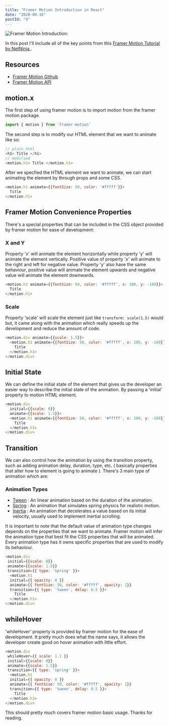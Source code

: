 ```yaml
---
title: "Framer Motion Introduction in React"
date: "2020-09-16"
postId: "4"
---
```


![Framer Motion Introduction: ](https://repository-images.githubusercontent.com/157846876/70574400-9e6a-11e9-8708-22d4bf4c3322)

In this post I'll include all of the key points from this [Framer Motion Tutorial by NetNinja ](https://www.youtube.com/watch?v=2V1WK-3HQNk&list=PL4cUxeGkcC9iHDnQfTHEVVceOEBsOf07i&index=1).

## Resources

* [Framer Motion Github](https://github.com/framer/motion)
* [Framer Motion API](https://www.framer.com/api/motion/)

## motion.x

The first step of using framer motion is to import motion from the framer motion package.

```javascript
import { motion } from 'framer-motion'
```

The second step is to modify our HTML element that we want to animate like so:

```javascript
// plain html
<h1> Title </h1>
// modified
<motion.h1> Title </motion.h1>
```

After we specfied the HTML element we want to animate, we can start animating the element by through props and some CSS.

```javascript
<motion.h1 animate={{fontSize: 50, color: '#fffff'}}>
  Title
</motion.h1>
```

## Framer Motion Convenience Properties

There's a special properties that can be included in the CSS object provided by framer motion for ease of development:

### X and Y

Property 'x' will animate the element horizontally while property 'y' will animate the element vertically. Positive value of property 'x' will animate to the right and left for negative value. Property 'y' also have the same behaviour, positive value will animate the element upwards and negative value will animate the element downwards.

```javascript
<motion.h1 animate={{fontSize: 50, color: '#fffff', x: 100, y: -100}}>
  Title
</motion.h1>
```

### Scale

Property 'scale' will scale the element just like `transform: scale(1.5)` would but, it came along with the animation which really speeds up the development and reduce the amount of code. 

```javascript
<motion.div animate={{scale: 1.5}}>
  <motion.h1 animate={{fontSize: 50, color: '#fffff', x: 100, y: -100}}>
    Title
  </motion.h1>
</motion.div>
```

## Initial State

We can define the initial state of the element that gives us the developer an easier way to describe the initial state of the animation. By passing a 'initial' property to motion HTML element.

```javascript
<motion.div
  initial={{scale: 0}}
  animate={{scale: 1.5}}>
  <motion.h1 animate={{fontSize: 50, color: '#fffff', x: 100, y: -100}}>
    Title
  </motion.h1>
</motion.div>
```

## Transition

We can also control how the animation by using the transition property, such as adding animation delay, duration, type, etc. ( basically properties that alter how to element is going to animate ). There's 3 main type of animation which are:

### Animation Types

* [Tween](https://www.framer.com/api/motion/types#tween) : An linear animation based on the duration of the animation.
* [Spring](https://www.framer.com/api/motion/types#spring) : An animation that simulates spring physics for realistic motion.
* [Inertia](https://www.framer.com/api/motion/types#inertia) : An animation that decelerates a value based on its initial velocity, usually used to implement inertial scrolling.

It is important to note that the default value of animation type changes depends on the properties that we want to animate. Framer motion will infer the animation type that best fit the CSS properties that will be animated. Every animation type has it owns specific properties that are used to modify its behaviour. 

```javascript
<motion.div
 initial={{scale: 0}}
 animate={{scale: 1.5}}
 transition={{ type: 'spring' }}>
  <motion.h1
  initial={{ opacity: 0 }}
  animate={{ fontSize: 50, color: '#fffff', opacity: 1}}
  transition={{ type: 'tween', delay: 0.5 }}>
    Title
  </motion.h1>
</motion.div>
```

## whileHover

'whileHover' property is provided by framer motion for the ease of development. It pretty much does what the name says, it allows the developer create good on hover animation with little effort. 

```javascript
<motion.div
 whileHover={{ scale: 1.1 }}
 initial={{scale: 0}}
 animate={{scale: 1.5}}
 transition={{ type: 'spring' }}>
  <motion.h1
  initial={{ opacity: 0 }}
  animate={{ fontSize: 50, color: '#fffff', opacity: 1}}
  transition={{ type: 'tween', delay: 0.5 }}>
    Title
  </motion.h1>
</motion.div>
```

This should pretty much covers framer motion basic usage. Thanks for reading. 
